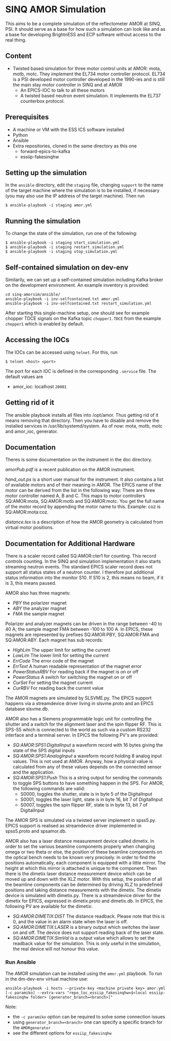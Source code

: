SINQ AMOR Simulation
=================

This aims to be a complete simulation of the reflectometer AMOR at SINQ, PSI. It should serve as
a base for how such a simulation can look like and as a base for developing BrightnESS and ECP software
without access to the real thing.


## Content

* Twisted based simulation for three motor control units at AMOR:
  mota, motb, motc. They implement the EL734 motor controller
  protocol. EL734 is a PSI developed motor controller developed in the
  1990-ies and is still the main stay motor controller in SINQ and at
  AMOR
  * An EPICS-IOC to talk to all these motors
  * A twisted based neutron event simulation. It implements the EL737 counterbox protocol.

## Prerequisites

* A machine or VM with the ESS ICS software installed
* Python
* Ansible
* Extra repositories, cloned in the same directory as this one
  * forward-epics-to-kafka
  * essiip-fakesinqhw

## Setting up the simulation
In the `ansible` directory, edit the `staging` file, changing `support` to the
name of the target machine where the simulation is to be installed, if
necessary (you may also use the IP address of the target machine). Then run

    $ ansible-playbook -i staging amor.yml

## Running the simulation
To change the state of the simulation, run one of the following:

    $ ansible-playbook -i staging start_simulation.yml
    $ ansible-playbook -i staging restart_simulation.yml
    $ ansible-playbook -i staging stop_simulation.yml

## Self-contained simulation on dev-env
Similarily, we can set up a self-contained simulation including Kafka broker on the
development environment.  An example inventory is provided:
```
cd sinq-amorsim/ansible/
ansible-playbook -i inv-selfcontained.txt amor.yml
ansible-playbook -i inv-selfcontained.txt restart_simulation.yml
```
After starting this single-machine setup, one should see for example chopper TDCE
signals on the Kafka topic `chopper1.TDCE` from the example `chopper1` which
is enabled by default.

## Accessing the IOCs
The IOCs can be accessed using `telnet`. For this, run

    $ telnet <host> <port>

The port for each IOC is defined in the corresponding `.service` file. The
default values are

- amor_ioc:  localhost `20001`

## Getting rid of it

The ansible playbook installs all files into /opt/amor. Thus getting
rid of it means removing that directory. Then you have to disable and
remove the installed services in  /usr/lib/systemd/system. As of now:
mota, motb, motc and amor_ioc, generator.


## Documentation

Theres is some documentation on the instrument in the doc
directory.

*amorPub.pdf* is a recent publication on the AMOR instrument.

*hand_out.ps* is a short user manual for the instrument. It also
 contains a list of available motors and of their meaning in AMOR.
 The EPICS name of the motor can be derived from the list in the
 following way: There are three motor controller named A, B and
 C. This maps to motor controllers SQ:AMOR:mota, SQ:AMOR:motb and
 SQ:AMOR:motc. You get the full name of the motor record by appending
 the motor name to this. Example: coz is SQ:AMOR:mota:coz. 

*distance.tex* is a description of how the AMOR geometry is calculated
 from virtual motor positions. 
 
## Documentation for Additional Hardware

There is a scaler record called SQ:AMOR:cter1 for counting. This
record controls counting. In the SINQ and simulation implementation it
also starts streaming neutron events. The standard EPICS scaler record does not support all status states of a
neutron counter. I therefore put additional status information into
the monitor S10. If S10 is 2, this means no beam, if it is 3, this
means paused.


AMOR also has three magnets:

* *PBY*  the polarizer magnet
* *ABY*  the analyzer magnet
* *FMA* the sample magnet

Polarizer and analyzer magnets can be driven in the range between -40
to 40 A; the sample magnet FMA between -100 to 100 A. In EPICS, these
magnets are represented by prefixes SQ:AMOR:PBY, SQ:AMOR:FMA and
SQ:AMOR:ABY. Each magnet has sub records:

* *HighLim*  The upper limit for setting the current
* *LowLim*  The lower limit for setting the current
* *ErrCode*  The error code of the magnet
* *ErrText*  A human readable representation of the magnet error
* *PowerStatusRBV* For reading back if the magnet is on or off
* *PowerStatus* A switch for switching the magnet on or off
* *CurSet* For setting the magnet current
* *CurRBV* For reading back the current value

The AMOR magnets are simulated by SLSVME.py. The EPICS support happens
via a streamdevice driver living in slsvme.proto and an EPICS database
slsvme.db.


AMOR also has a Siemens programmable logic unit for controlling the shutter and a switch for 
the alignment laser and the spin flipper RF. This is SPS-S5 which is connected to the world as 
such via a custom RS232 interface and a terminal server. In EPICS the following PV's are provided:

* *SQ:AMOR:SPS1:DigitalInput* a waveform record with 16 bytes giving the state of the SPS digital inputs
* *SQ:AMOR:SPS1:AnalogInput* a waveform record holding 8 analog input values. This is not used at AMOR. Anyway, 
  how a physical value is calculated from any of these values depends on the connected sensor and the 
  application. 
* *SQ:AMOR:SPS1:Push* This is a string output for sending the commands to toggle SPS buttons to have something happen 
  in the SPS. For AMOR, the following commands are valid:
   + S0000, toggles the shutter, state is in byte 5  of the DigitalInput
   + S0001, toggles the laser light, state is in  byte 16, bit 7 of DigitalInput
   + S0007, toggles the spin flipper RF, state is in byte 13, bit 7 of DigitalInput

The AMOR SPS is simulated via a twisted server implement in spss5.py. EPICS support is realised as streamdevice 
driver implemented in spss5.proto and spsamor.db. 


AMOR also has a laser distance measurement device called dimetix. In
order to set the various beamline components properly when changing
omega or two theta or else, the position of these beamline components
on the optical bench needs to be known very precisely. In order to
find the positions automatically, each component is equipped with a
little mirror. The height at which this mirror is attached is unique
to the component. Then there is the dimetix laser distance measurement
device which can be moved up and down with the XLZ motor. With this
setup, the position of all the beamline components can be determined
by driving XLZ to predefined positions and taking distance
measurements with the dimetix.  The dimetix device is simulated with
dimetix.py. There is a streamdevice driver for the dimetix for EPICS,
expressed in dimetix.proto and dimetix.db.
In EPICS, the following PV are available for the dimetix:

* *SQ:AMOR:DIMETIX:DIST*  The distance readback. Please note that this
 is 0, and the value in an alarm state when the laser is off.
* *SQ:AMOR:DIMETIX:LASER* is a binary output which switches the laser
  on and off. The device does not support reading back of the laser
  state.
* *SQ:AMOR:DIMETIX:SimVal*  is a output value which allows to set the
  readback value for the simulation. This is only useful in the
  simulation, the real device will not honour this value.

### Run Ansible

The AMOR simulation can be installed using the ``amor.yml`` playbook.
To run in the dm-dev-env virtual machine use:

```shell
ansible-playbook -i hosts --private-key <machine private key> amor.yml [-c paramiko] --extra-vars "repo_loc_essiip_fakesinqhw=$<local essiip-fakesinqhw folder> [generator_branch=<branch>]"
```

Note:
* the ``-c paramiko`` option can be required to solve some connection issues
* using ``generator_branch=<branch>`` one can specify a specific branch for the ``AMORgenerator``
* see the different options for ``essiip_fakesinqhw``
